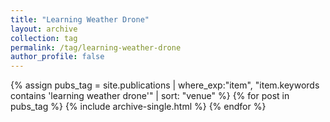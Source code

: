 ```yaml
---
title: "Learning Weather Drone"
layout: archive
collection: tag
permalink: /tag/learning-weather-drone
author_profile: false
---
```


{% assign pubs_tag = site.publications | where_exp:"item", "item.keywords contains 'learning weather drone'" | sort: "venue" %}
{% for post in pubs_tag %}
  {% include archive-single.html %}
{% endfor %}